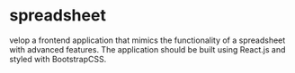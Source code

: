 # spreadsheet
velop a frontend application that mimics the functionality of a spreadsheet with advanced features. The application should be built using React.js and styled with BootstrapCSS.
